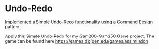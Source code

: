 # Undo-Redo
Implemented a Simple Undo-Redo functionality using a Command Design pattern.

Apply this Simple Undo-Redo for my Gam200-Gam250 Game project.
The game can be found here
https://games.digipen.edu/games/assimilation
